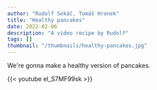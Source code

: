 ```yaml
---
author: "Rudolf Sekáč, Tomáš Hronek"
title: "Healthy pancakes"
date: 2022-02-06
description: "A video recipe by Rudolf"
tags: []
thumbnail: "/thumbnails/healthy-pancakes.jpg"
---
```

We're gonna make a healthy version of pancakes.

{{< youtube el_S7MF99sk >}}
